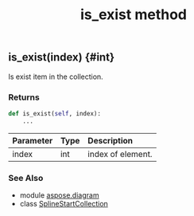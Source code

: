 ﻿---
title: is_exist method
second_title: Aspose.Diagram for Python via .NET API References
description: 
type: docs
weight: 30
url: /python-net/aspose.diagram/splinestartcollection/is_exist/
is_root: false
---

## is_exist(index) {#int}

Is exist item in the collection.

### Returns 





```python
def is_exist(self, index):
    ...
```


| Parameter | Type | Description |
| :- | :- | :- |
| index | int | index of element. |



### See Also
* module [aspose.diagram](../../)
* class [SplineStartCollection](/diagram/python-net/aspose.diagram/splinestartcollection)
